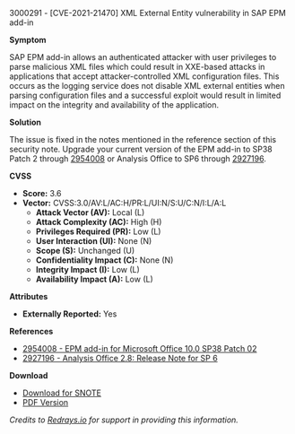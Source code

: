 3000291 - [CVE-2021-21470] XML External Entity vulnerability in SAP EPM add-in

**Symptom**

SAP EPM add-in allows an authenticated attacker with user privileges to parse malicious XML files which could result in XXE-based attacks in applications that accept attacker-controlled XML configuration files. This occurs as the logging service does not disable XML external entities when parsing configuration files and a successful exploit would result in limited impact on the integrity and availability of the application.

**Solution**

The issue is fixed in the notes mentioned in the reference section of this security note. Upgrade your current version of the EPM add-in to SP38 Patch 2 through [2954008](https://me.sap.com/notes/2954008) or Analysis Office to SP6 through [2927196](https://me.sap.com/notes/2927196).

**CVSS**

- **Score:** 3.6
- **Vector:** CVSS:3.0/AV:L/AC:H/PR:L/UI:N/S:U/C:N/I:L/A:L
  - **Attack Vector (AV):** Local (L)
  - **Attack Complexity (AC):** High (H)
  - **Privileges Required (PR):** Low (L)
  - **User Interaction (UI):** None (N)
  - **Scope (S):** Unchanged (U)
  - **Confidentiality Impact (C):** None (N)
  - **Integrity Impact (I):** Low (L)
  - **Availability Impact (A):** Low (L)

**Attributes**

- **Externally Reported:** Yes

**References**

- [2954008 - EPM add-in for Microsoft Office 10.0 SP38 Patch 02](https://me.sap.com/notes/2954008)
- [2927196 - Analysis Office 2.8: Release Note for SP 6](https://me.sap.com/notes/2927196)

**Download**

- [Download for SNOTE](https://notesdownloads.sap.com/note/0040000000030042021)
- [PDF Version](https://userapps.support.sap.com/sap/support/sfm/notes/print/0003000291?language=en-US&token=DA65D186E2462746F4D328D2A7397C57)

*Credits to [Redrays.io](https://redrays.io) for support in providing this information.*